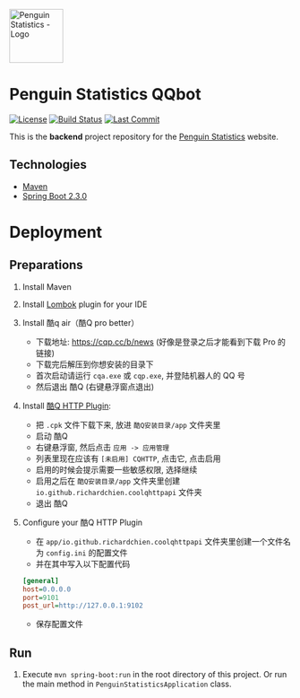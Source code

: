 <img src="https://penguin.upyun.galvincdn.com/logos/penguin_stats_logo.png"
     alt="Penguin Statistics - Logo"
     width="96px" />

# Penguin Statistics QQbot
[![License](https://img.shields.io/github/license/penguin-statistics/backend)](https://github.com/penguin-statistics/backend/blob/master/LICENSE)
[![Build Status](https://img.shields.io/travis/penguin-statistics/backend?logo=travis)](https://travis-ci.org/penguin-statistics/backend)
[![Last Commit](https://img.shields.io/github/last-commit/penguin-statistics/backend)](https://github.com/penguin-statistics/backend/commits/dev)

This is the **backend** project repository for the [Penguin Statistics](https://penguin-stats.io/?utm_source=github) website.

## Technologies
- [Maven](https://maven.apache.org/)
- [Spring Boot 2.3.0](https://spring.io/projects/spring-boot)


# Deployment
## Preparations
1. Install Maven
2. Install [Lombok](https://projectlombok.org/) plugin for your IDE
3. Install 酷q air（酷Q pro better）
    * 下载地址: https://cqp.cc/b/news (好像是登录之后才能看到下载 Pro 的链接)
    * 下载完后解压到你想安装的目录下
    * 首次启动请运行 `cqa.exe` 或 `cqp.exe`, 并登陆机器人的 QQ 号
    * 然后退出 酷Q (右键悬浮窗点退出)
4. Install [酷Q HTTP Plugin](https://github.com/richardchien/coolq-http-api/releases):
    * 把 `.cpk` 文件下载下来, 放进 `酷Q安装目录/app` 文件夹里
    * 启动 酷Q
    * 右键悬浮窗, 然后点击 `应用 -> 应用管理`
    * 列表里现在应该有 `[未启用] CQHTTP`, 点击它, 点击启用
    * 启用的时候会提示需要一些敏感权限, 选择继续
    * 启用之后在 `酷Q安装目录/app` 文件夹里创建 `io.github.richardchien.coolqhttpapi` 文件夹
    * 退出 酷Q<br>
5. Configure your 酷Q HTTP Plugin
    * 在 `app/io.github.richardchien.coolqhttpapi` 文件夹里创建一个文件名为 `config.ini` 的配置文件
    * 并在其中写入以下配置代码
    
    ```ini
    [general]
    host=0.0.0.0
    port=9101
    post_url=http://127.0.0.1:9102
    ```
    * 保存配置文件
## Run
1. Execute `mvn spring-boot:run` in the root directory of this project. Or run the main method in `PenguinStatisticsApplication` class.


